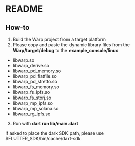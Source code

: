 # README

## How-to

1. Build the Warp project from a target platform
2. Please copy and paste the dynamic library files from the **Warp/target/debug** to the **example_console/linux**
- libwarp.so
- libwarp_derive.so
- libwarp_pd_memory.so
- libwarp_pd_flatfile.so
- libwarp_pd_stretto.so
- libwarp_fs_memory.so
- libwarp_fs_ipfs.so
- libwarp_fs_storj.so 
- libwarp_mp_ipfs.so
- libwarp_mp_solana.so
- libwarp_rg_ipfs.so
3. Run with **dart run lib/main.dart**


If asked to place the dark SDK path, please use $FLUTTER_SDK/bin/cache/dart-sdk.